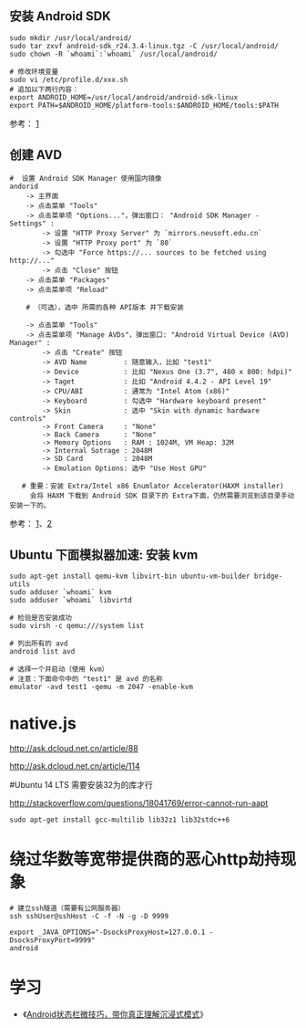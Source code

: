 


## 安装 Android SDK

```
sudo mkdir /usr/local/android/
sudo tar zxvf android-sdk_r24.3.4-linux.tgz -C /usr/local/android/
sudo chown -R `whoami`:`whoami` /usr/local/android/

# 修改环境变量
sudo vi /etc/profile.d/xxx.sh
# 追加以下两行内容：
export ANDROID_HOME=/usr/local/android/android-sdk-linux
export PATH=$ANDROID_HOME/platform-tools:$ANDROID_HOME/tools:$PATH
```

参考： [1](http://www.th7.cn/Program/Android/201411/320301.shtml)

## 创建 AVD

```
#  设置 Android SDK Manager 使用国内镜像 
andorid 
    -> 主界面
    -> 点击菜单 "Tools"
    -> 点击菜单项 "Options..."，弹出窗口： "Android SDK Manager - Settings" :
        -> 设置 "HTTP Proxy Server" 为 `mirrors.neusoft.edu.cn`
        -> 设置 "HTTP Proxy port" 为 `80`
        -> 勾选中 "Force https://... sources to be fetched using http://..."
        -> 点击 "Close" 按钮
    -> 点击菜单 "Packages"
    -> 点击菜单项 "Reload"

    # （可选），选中 所需的各种 API版本 并下载安装
 
    -> 点击菜单 "Tools"
    -> 点击菜单项 "Manage AVDs"，弹出窗口: "Android Virtual Device (AVD) Manager" :
        -> 点击 "Create" 按钮
        -> AVD Name         : 随意输入，比如 "test1"
        -> Device           : 比如 "Nexus One (3.7", 480 x 800: hdpi)" 
        -> Taget            : 比如 "Android 4.4.2 - API Level 19"
        -> CPU/ABI          : 通常为 "Intel Atom (x86)"
        -> Keyboard         : 勾选中 "Hardware keyboard present"
        -> Skin             : 选中 "Skin with dynamic hardware controls"
        -> Front Camera     : "None"
        -> Back Camera      : "None"
        -> Memory Options   : RAM : 1024M, VM Heap: 32M
        -> Internal Sotrage : 2048M
        -> SD Card          : 2048M 
        -> Emulation Options: 选中 "Use Host GPU"

   # 重要：安装 Extra/Intel x86 Enumlator Accelerator(HAXM installer)
     会将 HAXM 下载到 Android SDK 目录下的 Extra下面，仍然需要浏览到该目录手动安装一下的。

```

参考： [1](http://mirrors.neusoft.edu.cn/android/repository/)、[2](http://wear.techbrood.com/)

## Ubuntu 下面模拟器加速: 安装 kvm

```
sudo apt-get install qemu-kvm libvirt-bin ubuntu-vm-builder bridge-utils
sudo adduser `whoami` kvm
sudo adduser `whoami` libvirtd

# 检验是否安装成功
sudo virsh -c qemu:///system list

# 列出所有的 avd
android list avd

# 选择一个并启动（使用 kvm）
# 注意：下面命令中的 "test1" 是 avd 的名称
emulator -avd test1 -qemu -m 2047 -enable-kvm
```


# native.js
http://ask.dcloud.net.cn/article/88

http://ask.dcloud.net.cn/article/114

#Ubuntu 14 LTS 需要安装32为的库才行

http://stackoverflow.com/questions/18041769/error-cannot-run-aapt

```
sudo apt-get install gcc-multilib lib32z1 lib32stdc++6
```



# 绕过华数等宽带提供商的恶心http劫持现象

```
# 建立ssh隧道（需要有公网服务器）
ssh sshUser@sshHost -C -f -N -g -D 9999

export _JAVA_OPTIONS="-DsocksProxyHost=127.0.0.1 -DsocksProxyPort=9999"
android
```


# 学习

* 《[Android状态栏微技巧，带你真正理解沉浸式模式](http://blog.csdn.net/guolin_blog/article/details/51763825)》